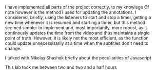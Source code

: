 I have implemented all parts of the project correctly, to my knowlege
Of note however is the method I used for updating the annotations. I considered, briefly, using the listeners to start and stop a timer, getting a new time whenever it is resumed and starting a timer, but this method seemed simpler to implement and, most importantly, more robust, as it continously updates the time from the video and thus maintains a single point of truth. However, it is likely not the most efficient, as the function could update unnecessisarily at a time when the subtitles don't need to change.

I talked with Nikolas Shashok briefly about the peculiarities of Javascript

This lab took me between two and two and a half hours

